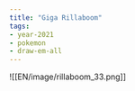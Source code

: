 ```yaml
---
title: "Giga Rillaboom"
tags:
- year-2021
- pokemon
- draw-em-all
---
```

![[EN/image/rillaboom_33.png]]